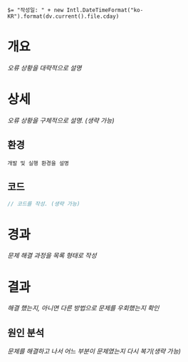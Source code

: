 `$= "작성일: " + new Intl.DateTimeFormat("ko-KR").format(dv.current().file.cday)`

# 개요
*오류 상황을 대략적으로 설명*

# 상세
*오류 상황을 구체적으로 설명. (생략 가능)*

## 환경
```
개발 및 실행 환경을 설명
```

## 코드
```jsx
// 코드를 작성. (생략 가능)
```

# 경과
*문제 해결 과정을 목록 형태로 작성*

# 결과
*해결 했는지, 아니면 다른 방법으로 문제를 우회했는지 확인*

## 원인 분석
*문제를 해결하고 나서 어느 부분이 문제였는지 다시 복기(생략 가능)*